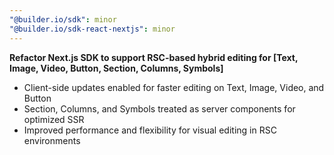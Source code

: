 ```yaml
---
"@builder.io/sdk": minor
"@builder.io/sdk-react-nextjs": minor
---
```



**Refactor Next.js SDK to support RSC-based hybrid editing for \[Text, Image, Video, Button, Section, Columns, Symbols]**

* Client-side updates enabled for faster editing on Text, Image, Video, and Button
* Section, Columns, and Symbols treated as server components for optimized SSR
* Improved performance and flexibility for visual editing in RSC environments
